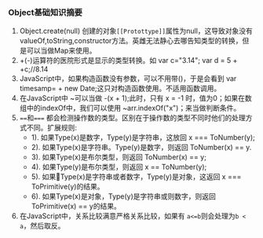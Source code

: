 ### Object基础知识摘要

1.  Object.create(null) 创建的对象`[[Protottype]]`属性为null，这导致对象没有valueOf,toString,constructor方法。英雌无法静心去哪告知类型的转换，但是可以当做Map来使用。
2.  +(-)运算符的医院形式是显示的类型转换。如 var c="3.14"; var d = 5 + +c;//8.14
3. JavaScript中，如果构造函数没有参数，可以不用带()，于是会看到 var timesamp= + new Date;这只对构造函数使用。不适用函数调用。
4.  在JavaScript中 ~可以当做 -(x + 1);此时，只有 x = -1 时，值为0；如果在数组中的indexOf中，我们可以使用 ~arr.indexOf("x")；来当做判断条件。
5. `==`和`===` 都会检测操作数的类型。区别在于操作数的类型不同时他们的处理方式不同。扩展规则:  
    - 1). 如果Type(x)是数字，Type(y)是字符串，这放回 x === ToNumber(y); 
    - 2). 如果Type(x)是字符串。Type(y)是数字，则返回 ToNumber(x) == y. 
    - 3). 如果Type(x)是布尔类型，则返回 ToNumber(x) == y;
    - 4). 如果Type(y)是布尔类型，则返回 x == ToNumber(y);
    - 5). 如果Type(x)是字符串或者数字，Type(y)是对象，这返回 x === ToPrimitive(y)的结果。
    - 6). 如果Type(x)是对象，Type(y)是字符串或则数字，则返回 ToPrimitive(x) == y的结果。
6. 在JavaScript中，关系比较满意严格关系比较，如果有 `a<=b`则会处理为`b < a`，然后取反。